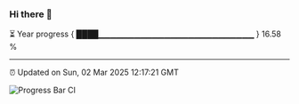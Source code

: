 ### Hi there 👋

⏳ Year progress { ████▁▁▁▁▁▁▁▁▁▁▁▁▁▁▁▁▁▁▁▁▁▁▁▁▁▁ } 16.58 %

---

⏰ Updated on Sun, 02 Mar 2025 12:17:21 GMT

![Progress Bar CI](https://github.com/Shyam-Makwana/GitHub-Actions-Demo/workflows/Progress%20Bar%20CI/badge.svg)
